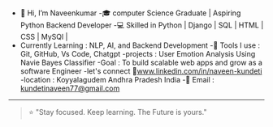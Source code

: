 - 👋 Hi, I’m Naveenkumar
-🎓 computer Science Graduate | Aspiring Python Backend Developer
-💻 Skilled in Python | Django | SQL | HTML | CSS | MySQl |
- Currently Learning : NLP, AI, and Backend Development
-🧰 Tools I use : Git, GitHub, Vs Code, Chatgpt
-projects : User Emotion Analysis Using Navie Bayes Classifier
-Goal : To build scalable web apps and grow as a software Engineer
-let's connect 🔗www.linkedin.com/in/naveen-kundeti
-location : Koyyalagudem Andhra Pradesh India
-📧 Email : kundetinaveen77@gmail.com
----------
>⭐ "Stay focused. Keep learning. The Future is yours."

